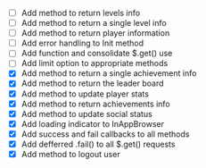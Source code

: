 - [ ] Add method to return levels info
- [ ] Add method to return a single level info
- [ ] Add method to return player information
- [ ] Add error handling to Init method
- [ ] Add function and consolidate $.get() use
- [ ] Add limit option to appropriate methods
- [X] Add method to return a single achievement info
- [X] Add method to return the leader board
- [X] Add method to update player stats
- [X] Add method to return achievements info
- [X] Add method to update social status
- [X] Add loading indicator to InAppBrowser
- [X] Add success and fail callbacks to all methods
- [X] Add defferred .fail() to all $.get() requests
- [X] Add method to logout user
